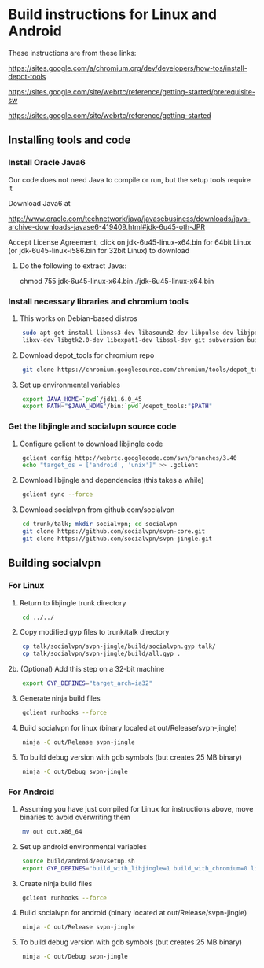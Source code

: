 # Build instructions for Linux and Android

These instructions are from these links:

https://sites.google.com/a/chromium.org/dev/developers/how-tos/install-depot-tools

https://sites.google.com/site/webrtc/reference/getting-started/prerequisite-sw

https://sites.google.com/site/webrtc/reference/getting-started


## Installing tools and code

### Install Oracle Java6

Our code does not need Java to compile or run, but the setup tools require it

Download Java6 at 

http://www.oracle.com/technetwork/java/javasebusiness/downloads/java-archive-downloads-javase6-419409.html#jdk-6u45-oth-JPR

Accept License Agreement, click on jdk-6u45-linux-x64.bin for 64bit Linux 
(or jdk-6u45-linux-i586.bin for 32bit Linux) to download

1. Do the following to extract Java::

    chmod 755 jdk-6u45-linux-x64.bin
    ./jdk-6u45-linux-x64.bin

### Install necessary libraries and chromium tools

1. This works on Debian-based distros

```bash
    sudo apt-get install libnss3-dev libasound2-dev libpulse-dev libjpeg62-dev \ 
    libxv-dev libgtk2.0-dev libexpat1-dev libssl-dev git subversion build-essential
```
2. Download depot_tools for chromium repo

```bash
    git clone https://chromium.googlesource.com/chromium/tools/depot_tools.git
```
3. Set up environmental variables

```bash
    export JAVA_HOME=`pwd`/jdk1.6.0_45
    export PATH="$JAVA_HOME"/bin:`pwd`/depot_tools:"$PATH"
```
### Get the libjingle and socialvpn source code

1. Configure gclient to download libjingle code

```bash
    gclient config http://webrtc.googlecode.com/svn/branches/3.40
    echo "target_os = ['android', 'unix']" >> .gclient
```
2. Download libjingle and dependencies (this takes a while)

```bash
    gclient sync --force
```
3. Download socialvpn from github.com/socialvpn

```bash
    cd trunk/talk; mkdir socialvpn; cd socialvpn
    git clone https://github.com/socialvpn/svpn-core.git
    git clone https://github.com/socialvpn/svpn-jingle.git
```
## Building socialvpn

### For Linux

1. Return to libjingle trunk directory

```bash
    cd ../../
```
2. Copy modified gyp files to trunk/talk directory

```bash
    cp talk/socialvpn/svpn-jingle/build/socialvpn.gyp talk/
    cp talk/socialvpn/svpn-jingle/build/all.gyp .
```
2b. (Optional) Add this step on a 32-bit machine

```bash
    export GYP_DEFINES="target_arch=ia32"
```
3. Generate ninja build files

```bash
    gclient runhooks --force
```
4. Build socialvpn for linux (binary localed at out/Release/svpn-jingle)

```bash
    ninja -C out/Release svpn-jingle
```
5. To build debug version with gdb symbols (but creates 25 MB binary)

```bash
    ninja -C out/Debug svpn-jingle
```

### For Android

1. Assuming you have just compiled for Linux for instructions above, move
   binaries to avoid overwriting them

```bash
    mv out out.x86_64
```
2. Set up android environmental variables

```bash
    source build/android/envsetup.sh
    export GYP_DEFINES="build_with_libjingle=1 build_with_chromium=0 libjingle_java=0 $GYP_DEFINES"
```
3. Create ninja build files

```bash
    gclient runhooks --force
```
4. Build socialvpn for android (binary located at out/Release/svpn-jingle)

```bash
    ninja -C out/Release svpn-jingle
```
5. To build debug version with gdb symbols (but creates 25 MB binary)

```bash
    ninja -C out/Debug svpn-jingle
```